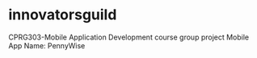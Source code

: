 # innovatorsguild
CPRG303-Mobile Application Development course group project
Mobile App Name: PennyWise
